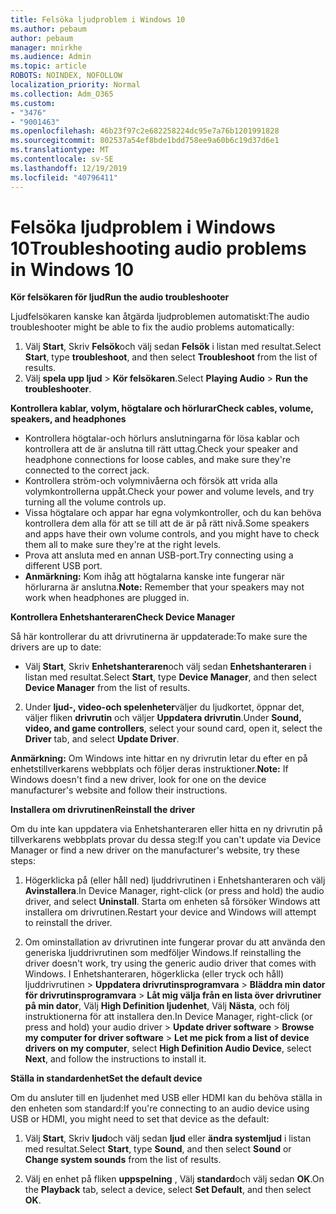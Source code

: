 ```yaml
---
title: Felsöka ljudproblem i Windows 10
ms.author: pebaum
author: pebaum
manager: mnirkhe
ms.audience: Admin
ms.topic: article
ROBOTS: NOINDEX, NOFOLLOW
localization_priority: Normal
ms.collection: Adm_O365
ms.custom:
- "3476"
- "9001463"
ms.openlocfilehash: 46b23f97c2e682258224dc95e7a76b1201991828
ms.sourcegitcommit: 802537a54ef8bde1bdd758ee9a60b6c19d37d6e1
ms.translationtype: MT
ms.contentlocale: sv-SE
ms.lasthandoff: 12/19/2019
ms.locfileid: "40796411"
---
```

# <a name="troubleshooting-audio-problems-in-windows-10"></a><span data-ttu-id="c76dd-102">Felsöka ljudproblem i Windows 10</span><span class="sxs-lookup"><span data-stu-id="c76dd-102">Troubleshooting audio problems in Windows 10</span></span>

<span data-ttu-id="c76dd-103">**Kör felsökaren för ljud**</span><span class="sxs-lookup"><span data-stu-id="c76dd-103">**Run the audio troubleshooter**</span></span>

<span data-ttu-id="c76dd-104">Ljudfelsökaren kanske kan åtgärda ljudproblemen automatiskt:</span><span class="sxs-lookup"><span data-stu-id="c76dd-104">The audio troubleshooter might be able to fix the audio problems automatically:</span></span> 

1. <span data-ttu-id="c76dd-105">Välj **Start**, Skriv **Felsök**och välj sedan **Felsök** i listan med resultat.</span><span class="sxs-lookup"><span data-stu-id="c76dd-105">Select **Start**, type **troubleshoot**, and then select **Troubleshoot** from the list of results.</span></span> 
2. <span data-ttu-id="c76dd-106">Välj **spela upp ljud** > **Kör felsökaren**.</span><span class="sxs-lookup"><span data-stu-id="c76dd-106">Select **Playing Audio** > **Run the troubleshooter**.</span></span>

<span data-ttu-id="c76dd-107">**Kontrollera kablar, volym, högtalare och hörlurar**</span><span class="sxs-lookup"><span data-stu-id="c76dd-107">**Check cables, volume, speakers, and headphones**</span></span>

- <span data-ttu-id="c76dd-108">Kontrollera högtalar-och hörlurs anslutningarna för lösa kablar och kontrollera att de är anslutna till rätt uttag.</span><span class="sxs-lookup"><span data-stu-id="c76dd-108">Check your speaker and headphone connections for loose cables, and make sure they're connected to the correct jack.</span></span>
- <span data-ttu-id="c76dd-109">Kontrollera ström-och volymnivåerna och försök att vrida alla volymkontrollerna uppåt.</span><span class="sxs-lookup"><span data-stu-id="c76dd-109">Check your power and volume levels, and try turning all the volume controls up.</span></span>
- <span data-ttu-id="c76dd-110">Vissa högtalare och appar har egna volymkontroller, och du kan behöva kontrollera dem alla för att se till att de är på rätt nivå.</span><span class="sxs-lookup"><span data-stu-id="c76dd-110">Some speakers and apps have their own volume controls, and you might have to check them all to make sure they're at the right levels.</span></span>
- <span data-ttu-id="c76dd-111">Prova att ansluta med en annan USB-port.</span><span class="sxs-lookup"><span data-stu-id="c76dd-111">Try connecting using a different USB port.</span></span>
- <span data-ttu-id="c76dd-112">**Anmärkning:** Kom ihåg att högtalarna kanske inte fungerar när hörlurarna är anslutna.</span><span class="sxs-lookup"><span data-stu-id="c76dd-112">**Note:** Remember that your speakers may not work when headphones are plugged in.</span></span>

<span data-ttu-id="c76dd-113">**Kontrollera Enhetshanteraren**</span><span class="sxs-lookup"><span data-stu-id="c76dd-113">**Check Device Manager**</span></span>

<span data-ttu-id="c76dd-114">Så här kontrollerar du att drivrutinerna är uppdaterade:</span><span class="sxs-lookup"><span data-stu-id="c76dd-114">To make sure the drivers are up to date:</span></span>

- <span data-ttu-id="c76dd-115">Välj **Start**, Skriv **Enhetshanteraren**och välj sedan **Enhetshanteraren** i listan med resultat.</span><span class="sxs-lookup"><span data-stu-id="c76dd-115">Select **Start**, type **Device Manager**, and then select **Device Manager** from the list of results.</span></span>

2. <span data-ttu-id="c76dd-116">Under **ljud-, video-och spelenheter**väljer du ljudkortet, öppnar det, väljer fliken **drivrutin** och väljer **Uppdatera drivrutin**.</span><span class="sxs-lookup"><span data-stu-id="c76dd-116">Under **Sound, video, and game controllers**, select your sound card, open it, select the **Driver** tab, and select **Update Driver**.</span></span> 

<span data-ttu-id="c76dd-117">**Anmärkning:** Om Windows inte hittar en ny drivrutin letar du efter en på enhetstillverkarens webbplats och följer deras instruktioner.</span><span class="sxs-lookup"><span data-stu-id="c76dd-117">**Note:** If Windows doesn't find a new driver, look for one on the device manufacturer's website and follow their instructions.</span></span>

<span data-ttu-id="c76dd-118">**Installera om drivrutinen**</span><span class="sxs-lookup"><span data-stu-id="c76dd-118">**Reinstall the driver**</span></span>

<span data-ttu-id="c76dd-119">Om du inte kan uppdatera via Enhetshanteraren eller hitta en ny drivrutin på tillverkarens webbplats provar du dessa steg:</span><span class="sxs-lookup"><span data-stu-id="c76dd-119">If you can't update via Device Manager or find a new driver on the manufacturer's website, try these steps:</span></span> 

1. <span data-ttu-id="c76dd-120">Högerklicka på (eller håll ned) ljuddrivrutinen i Enhetshanteraren och välj **Avinstallera**.</span><span class="sxs-lookup"><span data-stu-id="c76dd-120">In Device Manager, right-click (or press and hold) the audio driver, and select **Uninstall**.</span></span> <span data-ttu-id="c76dd-121">Starta om enheten så försöker Windows att installera om drivrutinen.</span><span class="sxs-lookup"><span data-stu-id="c76dd-121">Restart your device and Windows will attempt to reinstall the driver.</span></span>

2. <span data-ttu-id="c76dd-122">Om ominstallation av drivrutinen inte fungerar provar du att använda den generiska ljuddrivrutinen som medföljer Windows.</span><span class="sxs-lookup"><span data-stu-id="c76dd-122">If reinstalling the driver doesn't work, try using the generic audio driver that comes with Windows.</span></span> <span data-ttu-id="c76dd-123">I Enhetshanteraren, högerklicka (eller tryck och håll) ljuddrivrutinen > **Uppdatera drivrutinsprogramvara** > **Bläddra min dator för drivrutinsprogramvara** > **Låt mig välja från en lista över drivrutiner på min dator**, Välj **High Definition ljudenhet**, Välj **Nästa**, och följ instruktionerna för att installera den.</span><span class="sxs-lookup"><span data-stu-id="c76dd-123">In Device Manager, right-click (or press and hold) your audio driver > **Update driver software** > **Browse my computer for driver software** > **Let me pick from a list of device drivers on my computer**, select **High Definition Audio Device**, select **Next**, and follow the instructions to install it.</span></span>

<span data-ttu-id="c76dd-124">**Ställa in standardenhet**</span><span class="sxs-lookup"><span data-stu-id="c76dd-124">**Set the default device**</span></span>

<span data-ttu-id="c76dd-125">Om du ansluter till en ljudenhet med USB eller HDMI kan du behöva ställa in den enheten som standard:</span><span class="sxs-lookup"><span data-stu-id="c76dd-125">If you're connecting to an audio device using USB or HDMI, you might need to set that device as the default:</span></span> 

1. <span data-ttu-id="c76dd-126">Välj **Start**, Skriv **ljud**och välj sedan **ljud** eller **ändra systemljud** i listan med resultat.</span><span class="sxs-lookup"><span data-stu-id="c76dd-126">Select **Start**, type **Sound**, and then select **Sound** or **Change system sounds** from the list of results.</span></span>

2. <span data-ttu-id="c76dd-127">Välj en enhet på fliken **uppspelning** , Välj **standard**och välj sedan **OK**.</span><span class="sxs-lookup"><span data-stu-id="c76dd-127">On the **Playback** tab, select a device, select **Set Default**, and then select **OK**.</span></span>


